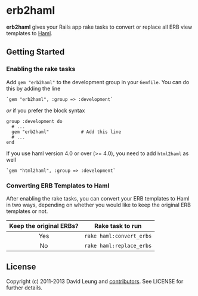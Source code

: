 # erb2haml

**erb2haml** gives your Rails app rake tasks to convert or replace all
ERB view templates to [Haml](http://haml.info/).

## Getting Started

### Enabling the rake tasks

Add `gem "erb2haml"` to the development group in your `Gemfile`. You can
do this by adding the line

    `gem "erb2haml", :group => :development`
    
_or_ if you prefer the block syntax

    group :development do 
      # ... 
      gem "erb2haml"            # Add this line 
      # ... 
    end

If you use haml version 4.0 or over (>= 4.0), you need to add `html2haml` as well

    `gem "html2haml", :group => :development`


### Converting ERB Templates to Haml

After enabling the rake tasks, you can convert your ERB templates to
Haml in two ways, depending on whether you would like to keep the
original ERB templates or not.

| Keep the original ERBs? | Rake task to run         |
| :---------------------: | ------------------------ |
|           Yes           | `rake haml:convert_erbs` |
|           No            | `rake haml:replace_erbs` |

## License

Copyright (c) 2011-2013 David Leung and [contributors](https://github.com/dhl/erb2haml/contributors). See LICENSE for further details.
